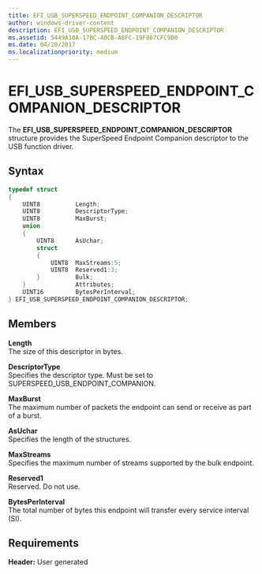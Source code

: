 ```yaml
---
title: EFI_USB_SUPERSPEED_ENDPOINT_COMPANION_DESCRIPTOR
author: windows-driver-content
description: EFI_USB_SUPERSPEED_ENDPOINT_COMPANION_DESCRIPTOR
ms.assetid: 5449A10A-17BC-40CB-A8FC-19F867CFC9D0
ms.date: 04/20/2017
ms.localizationpriority: medium
---
```


# EFI\_USB\_SUPERSPEED\_ENDPOINT\_COMPANION\_DESCRIPTOR


The **EFI\_USB\_SUPERSPEED\_ENDPOINT\_COMPANION\_DESCRIPTOR** structure provides the SuperSpeed Endpoint Companion descriptor to the USB function driver.

## Syntax


```cpp
typedef struct
{
    UINT8          Length;
    UINT8          DescriptorType;
    UINT8          MaxBurst;
    union
    {
        UINT8      AsUchar;
        struct
        {
            UINT8  MaxStreams:5;
            UINT8  Reserved1:3;
        }          Bulk;
    }              Attributes;
    UINT16         BytesPerInterval;
} EFI_USB_SUPERSPEED_ENDPOINT_COMPANION_DESCRIPTOR;
```

## Members


<a href="" id="length"></a>**Length**  
The size of this descriptor in bytes.

<a href="" id="descriptortype"></a>**DescriptorType**  
Specifies the descriptor type. Must be set to SUPERSPEED\_USB\_ENDPOINT\_COMPANION.

<a href="" id="maxburst"></a>**MaxBurst**  
The maximum number of packets the endpoint can send or receive as part of a burst.

<a href="" id="asuchar"></a>**AsUchar**  
Specifies the length of the structures.

<a href="" id="maxstreams"></a>**MaxStreams**  
Specifies the maximum number of streams supported by the bulk endpoint.

<a href="" id="reserved1"></a>**Reserved1**  
Reserved. Do not use.

<a href="" id="bytesperinterval"></a>**BytesPerInterval**  
The total number of bytes this endpoint will transfer every service interval (SI).

## Requirements


**Header:** User generated

 

 





